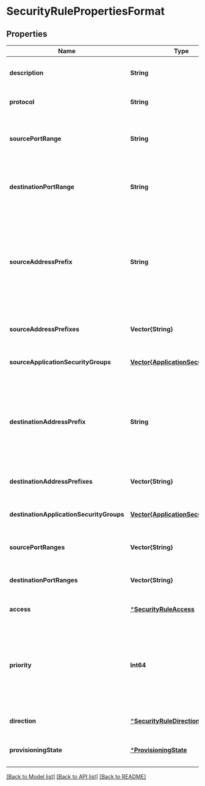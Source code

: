 # SecurityRulePropertiesFormat


## Properties
Name | Type | Description | Notes
------------ | ------------- | ------------- | -------------
**description** | **String** | A description for this rule. Restricted to 140 chars. | [optional] [default to nothing]
**protocol** | **String** | Network protocol this rule applies to. | [default to nothing]
**sourcePortRange** | **String** | The source port or range. Integer or range between 0 and 65535. Asterisk &#39;*&#39; can also be used to match all ports. | [optional] [default to nothing]
**destinationPortRange** | **String** | The destination port or range. Integer or range between 0 and 65535. Asterisk &#39;*&#39; can also be used to match all ports. | [optional] [default to nothing]
**sourceAddressPrefix** | **String** | The CIDR or source IP range. Asterisk &#39;*&#39; can also be used to match all source IPs. Default tags such as &#39;VirtualNetwork&#39;, &#39;AzureLoadBalancer&#39; and &#39;Internet&#39; can also be used. If this is an ingress rule, specifies where network traffic originates from. | [optional] [default to nothing]
**sourceAddressPrefixes** | **Vector{String}** | The CIDR or source IP ranges. | [optional] [default to nothing]
**sourceApplicationSecurityGroups** | [**Vector{ApplicationSecurityGroup}**](ApplicationSecurityGroup.md) | The application security group specified as source. | [optional] [default to nothing]
**destinationAddressPrefix** | **String** | The destination address prefix. CIDR or destination IP range. Asterisk &#39;*&#39; can also be used to match all source IPs. Default tags such as &#39;VirtualNetwork&#39;, &#39;AzureLoadBalancer&#39; and &#39;Internet&#39; can also be used. | [optional] [default to nothing]
**destinationAddressPrefixes** | **Vector{String}** | The destination address prefixes. CIDR or destination IP ranges. | [optional] [default to nothing]
**destinationApplicationSecurityGroups** | [**Vector{ApplicationSecurityGroup}**](ApplicationSecurityGroup.md) | The application security group specified as destination. | [optional] [default to nothing]
**sourcePortRanges** | **Vector{String}** | The source port ranges. | [optional] [default to nothing]
**destinationPortRanges** | **Vector{String}** | The destination port ranges. | [optional] [default to nothing]
**access** | [***SecurityRuleAccess**](SecurityRuleAccess.md) |  | [default to nothing]
**priority** | **Int64** | The priority of the rule. The value can be between 100 and 4096. The priority number must be unique for each rule in the collection. The lower the priority number, the higher the priority of the rule. | [optional] [default to nothing]
**direction** | [***SecurityRuleDirection**](SecurityRuleDirection.md) |  | [default to nothing]
**provisioningState** | [***ProvisioningState**](ProvisioningState.md) |  | [optional] [default to nothing]


[[Back to Model list]](../README.md#models) [[Back to API list]](../README.md#api-endpoints) [[Back to README]](../README.md)



